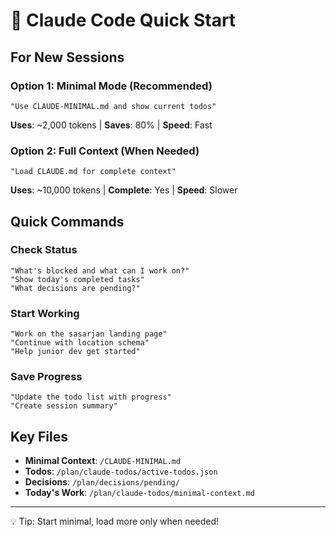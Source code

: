 # 🚀 Claude Code Quick Start

## For New Sessions

### Option 1: Minimal Mode (Recommended)

```
"Use CLAUDE-MINIMAL.md and show current todos"
```

**Uses**: ~2,000 tokens | **Saves**: 80% | **Speed**: Fast

### Option 2: Full Context (When Needed)

```
"Load CLAUDE.md for complete context"
```

**Uses**: ~10,000 tokens | **Complete**: Yes | **Speed**: Slower

## Quick Commands

### Check Status

```
"What's blocked and what can I work on?"
"Show today's completed tasks"
"What decisions are pending?"
```

### Start Working

```
"Work on the sasarjan landing page"
"Continue with location schema"
"Help junior dev get started"
```

### Save Progress

```
"Update the todo list with progress"
"Create session summary"
```

## Key Files

- **Minimal Context**: `/CLAUDE-MINIMAL.md`
- **Todos**: `/plan/claude-todos/active-todos.json`
- **Decisions**: `/plan/decisions/pending/`
- **Today's Work**: `/plan/claude-todos/minimal-context.md`

---

💡 Tip: Start minimal, load more only when needed!
